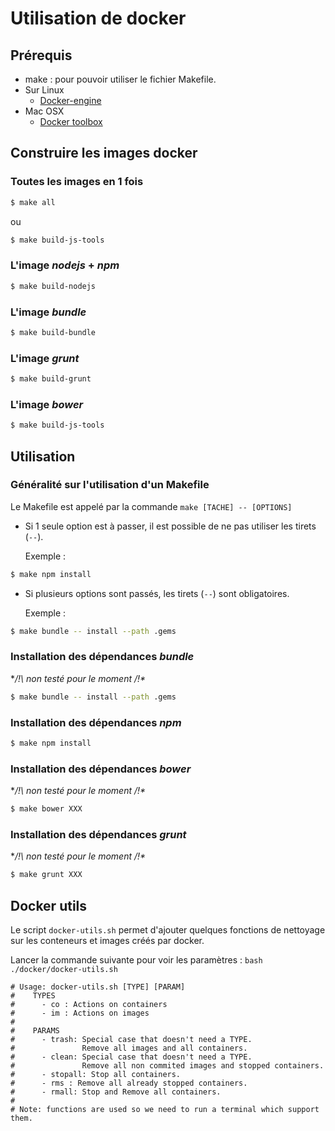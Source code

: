 # Utilisation de docker

## Prérequis

* make : pour pouvoir utiliser le fichier Makefile.
* Sur Linux
  * [Docker-engine](https://docs.docker.com/engine/installation/ubuntulinux/)
* Mac OSX
  * [Docker toolbox](https://www.docker.com/docker-toolbox)

## Construire les images docker

### Toutes les images en 1 fois

```bash
$ make all
```
ou

```bash
$ make build-js-tools
```

### L'image *nodejs* + *npm*

```bash
$ make build-nodejs
```

### L'image *bundle*

```bash
$ make build-bundle
```

### L'image *grunt*

```bash
$ make build-grunt
```

### L'image *bower*

```bash
$ make build-js-tools
```

## Utilisation

### Généralité sur l'utilisation d'un Makefile

Le Makefile est appelé par la commande `make [TACHE] -- [OPTIONS]`

* Si 1 seule option est à passer, il est possible de ne pas utiliser les tirets (`--`).

  Exemple :

```bash
$ make npm install
```

* Si plusieurs options sont passés, les tirets (`--`) sont obligatoires.

  Exemple :

```bash
$ make bundle -- install --path .gems
```

### Installation des dépendances *bundle*

**/!\ non testé pour le moment /!\**

```bash
$ make bundle -- install --path .gems
```

### Installation des dépendances *npm*

```bash
$ make npm install
```

### Installation des dépendances *bower*

**/!\ non testé pour le moment /!\**

```bash
$ make bower XXX
```

### Installation des dépendances *grunt*

**/!\ non testé pour le moment /!\**

```bash
$ make grunt XXX
```

## Docker utils

Le script `docker-utils.sh` permet d'ajouter quelques fonctions de nettoyage sur les conteneurs et images créés par docker.

Lancer la commande suivante pour voir les paramètres : `bash ./docker/docker-utils.sh`

```
# Usage: docker-utils.sh [TYPE] [PARAM]
#    TYPES
#      - co : Actions on containers
#      - im : Actions on images
#
#    PARAMS
#      - trash: Special case that doesn't need a TYPE.
#               Remove all images and all containers.
#      - clean: Special case that doesn't need a TYPE.
#               Remove all non commited images and stopped containers.
#      - stopall: Stop all containers.
#      - rms : Remove all already stopped containers.
#      - rmall: Stop and Remove all containers.
#
# Note: functions are used so we need to run a terminal which support them.
```
